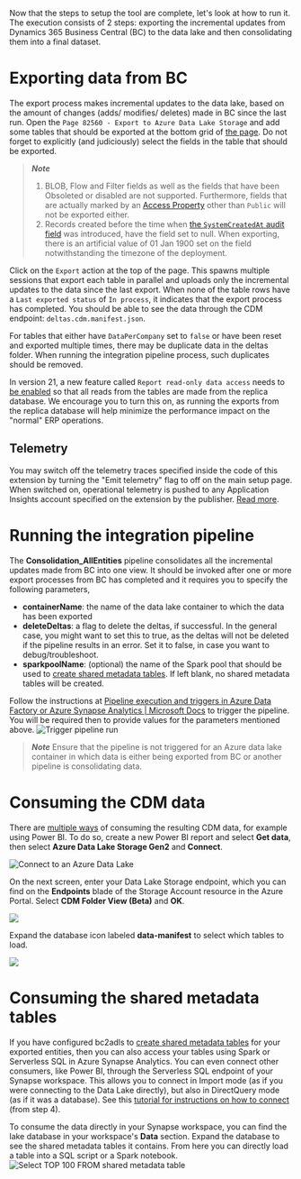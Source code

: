 Now that the steps to setup the tool are complete, let's look at how to run it. The execution consists of 2 steps: exporting the incremental updates from Dynamics 365 Business Central (BC) to the data lake and then consolidating them into a final dataset.

# Exporting data from BC
The export process makes incremental updates to the data lake, based on the amount of changes (adds/ modifies/ deletes) made in BC since the last run. Open the `Page 82560 - Export to Azure Data Lake Storage` and add some tables that should be exported at the bottom grid of [the page](/.assets/bcAdlsePage.png). Do not forget to explicitly (and judiciously) select the fields in the table that should be exported.

> **<em>Note</em>** 
> 1. BLOB, Flow and Filter fields as well as the fields that have been Obsoleted or disabled are not supported. Furthermore, fields that are actually marked by an [Access Property](https://learn.microsoft.com/en-us/dynamics365/business-central/dev-itpro/developer/properties/devenv-access-property) other than `Public` will not be exported either. 
> 2. Records created before the time when [the `SystemCreatedAt` audit field](https://learn.microsoft.com/en-us/dynamics365/business-central/dev-itpro/developer/devenv-table-system-fields#audit) was introduced, have the field set to null. When exporting, there is an artificial value of 01 Jan 1900 set on the field notwithstanding the timezone of the deployment. 

Click on the `Export` action at the top of the page. This spawns multiple sessions that export each table in parallel and uploads only the incremental updates to the data since the last export. When none of the table rows have a `Last exported status` of `In process`, it indicates that the export process has completed. You should be able to see the data through the CDM endpoint: `deltas.cdm.manifest.json`.

For tables that either have `DataPerCompany` set to `false` or have been reset and exported multiple times, there may be duplicate data in the deltas folder. When running the integration pipeline process, such duplicates should be removed.

In version 21, a new feature called `Report read-only data access` needs to [be enabled](https://learn.microsoft.com/en-us/dynamics365/business-central/dev-itpro/administration/feature-management) so that all reads from the tables are made from the replica database. We encourage you to turn this on, as running the exports from the replica database will help minimize the performance impact on the "normal" ERP operations.

## Telemetry
You may switch off the telemetry traces specified inside the code of this extension by turning the "Emit telemetry" flag to off on the main setup page. When switched on, operational telemetry is pushed to any Application Insights account specified on the extension by the publisher. [Read more](https://docs.microsoft.com/en-us/dynamics365/business-central/dev-itpro/administration/telemetry-overview).

# Running the integration pipeline
The **Consolidation_AllEntities** pipeline consolidates all the incremental updates made from BC into one view. It should be invoked after one or more export processes from BC has completed and it requires you to specify the following parameters,
- **containerName**: the name of the data lake container to which the data has been exported
- **deleteDeltas**: a flag to delete the deltas, if successful. In the general case, you might want to set this to true, as the deltas will not be deleted if the pipeline results in an error. Set it to false, in case you want to debug/troubleshoot.
- **sparkpoolName**: (optional) the name of the Spark pool that should be used to [create shared metadata tables](/.assets/SharedMetadataTables.md). If left blank, no shared metadata tables will be created.

Follow the instructions at [Pipeline execution and triggers in Azure Data Factory or Azure Synapse Analytics | Microsoft Docs](https://docs.microsoft.com/en-us/azure/data-factory/concepts-pipeline-execution-triggers) to trigger the pipeline. You will be required then to provide values for the parameters mentioned above.
![Trigger pipeline run](/.assets/synapseTriggerNow.png)

> **<em>Note</em>** Ensure that the pipeline is not triggered for an Azure data lake container in which data is either being exported from BC or another pipeline is consolidating data.

# Consuming the CDM data
There are [multiple ways](https://learn.microsoft.com/en-us/power-query/connectors/data-lake-storage) of consuming the resulting CDM data, for example using Power BI. To do so, create a new Power BI report and select **Get data**, then select **Azure Data Lake Storage Gen2** and **Connect**.

![](/.assets/PowerBI_get_data.png "Connect to an Azure Data Lake")

On the next screen, enter your Data Lake Storage endpoint, which you can find on the **Endpoints** blade of the Storage Account resource in the Azure Portal. Select **CDM Folder View (Beta)** and **OK**.

![](/.assets/PowerBI_CDM.png)

Expand the database icon labeled **data-manifest** to select which tables to load.

![](/.assets/PowerBI_manifest.png)

# Consuming the shared metadata tables

If you have configured bc2adls to [create shared metadata tables](/.assets/SharedMetadataTables.md) for your exported entities, then you can also access your tables using Spark or Serverless SQL in Azure Synapse Analytics. You can even connect other consumers, like Power BI, through the Serverless SQL endpoint of your Synapse workspace. This allows you to connect in Import mode (as if you were connecting to the Data Lake directly), but also in DirectQuery mode (as if it was a database). See this [tutorial for instructions on how to connect](https://learn.microsoft.com/en-us/azure/synapse-analytics/sql/tutorial-connect-power-bi-desktop#4---create-power-bi-report) (from step 4).

To consume the data directly in your Synapse workspace, you can find the lake database in your workspace's **Data** section. Expand the database to see the shared metadata tables it contains. From here you can directly load a table into a SQL script or a Spark notebook.
![](/.assets/shared_metadata_table_sql_query.png "Select TOP 100 FROM shared metadata table")
